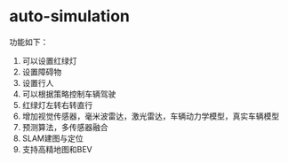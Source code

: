 # auto-simulation
功能如下：
1. 可以设置红绿灯
2. 设置障碍物
3. 设置行人
4. 可以根据策略控制车辆驾驶
5. 红绿灯左转右转直行
6. 增加视觉传感器，毫米波雷达，激光雷达，车辆动力学模型，真实车辆模型
7. 预测算法，多传感器融合
8. SLAM建图与定位
9. 支持高精地图和BEV